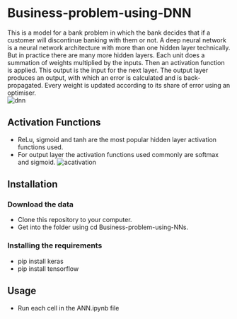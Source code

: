 # Business-problem-using-DNN
This is a model for a bank problem in which the bank decides that if a customer will discontinue banking with them or not. A deep neural network is a neural network architecture with more than one hidden layer technically. But in practice there are many more hidden layers. Each unit does a summation of weights multiplied by the inputs. Then an activation function is applied. This output is the input for the next layer. The output layer produces an output, with which an error is calculated and is back-propagated. Every weight is updated according to its share of error using an optimiser.\
![dnn](https://cdn-images-1.medium.com/max/800/1*dnvGC-PORSoCo7VXT3PV_A.png)
## Activation Functions
* ReLu, sigmoid and tanh are the most popular hidden layer activation functions used.
* For output layer the activation functions used commonly are softmax and sigmoid.
![acativation](https://cdn-images-1.medium.com/max/1600/1*A_Bzn0CjUgOXtPCJKnKLqA.jpeg)
## Installation
### Download the data
* Clone this repository to your computer.
* Get into the folder using cd Business-problem-using-NNs.
### Installing the requirements
* pip install keras
* pip install tensorflow
## Usage
* Run each cell in the ANN.ipynb file
